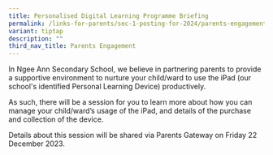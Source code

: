 ```yaml
---
title: Personalised Digital Learning Programme Briefing
permalink: /links-for-parents/sec-1-posting-for-2024/parents-engagement/pdlp-briefing/
variant: tiptap
description: ""
third_nav_title: Parents Engagement
---
```

<p>In Ngee Ann Secondary School, we believe in partnering parents to provide a supportive environment to nurture your child/ward to use the iPad (our school's identified Personal Learning Device) productively.</p><p>As such, there will be a session for you to learn more about how you can manage your child/ward’s usage of the iPad, and details of the purchase and collection of the device.</p><p>Details about this session will be shared via Parents Gateway on Friday 22 December 2023.</p>